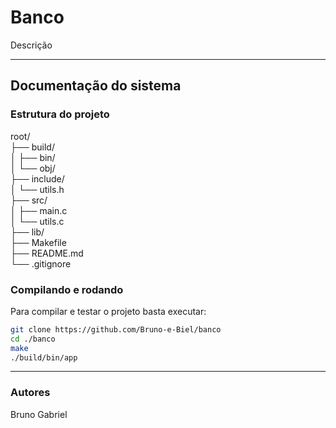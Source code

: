 # Banco

Descrição

---

## Documentação do sistema

### Estrutura do projeto

root/ <br>
├── build/ <br>
│   ├── bin/ <br>
│   └── obj/ <br>
├── include/ <br>
│   └── utils.h <br>
├── src/ <br>
│   ├── main.c <br>
│   └── utils.c <br>
├── lib/ <br>
├── Makefile <br>
├── README.md <br>
└── .gitignore <br>

### Compilando e rodando

Para compilar e testar o projeto basta executar:
```bash
git clone https://github.com/Bruno-e-Biel/banco
cd ./banco
make
./build/bin/app
```

---

### Autores

Bruno
Gabriel

